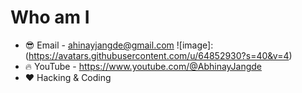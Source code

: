 # Who am I
- 😎 Email - ahinayjangde@gmail.com ![image]:(https://avatars.githubusercontent.com/u/64852930?s=40&v=4)
- 🔥 YouTube - https://www.youtube.com/@AbhinayJangde
- ❤️ Hacking & Coding
<!---
AbhinayJangde/AbhinayJangde is a ✨ special ✨ repository because its `README.md` (this file) appears on your GitHub profile.
You can click the Preview link to take a look at your changes.
--->
